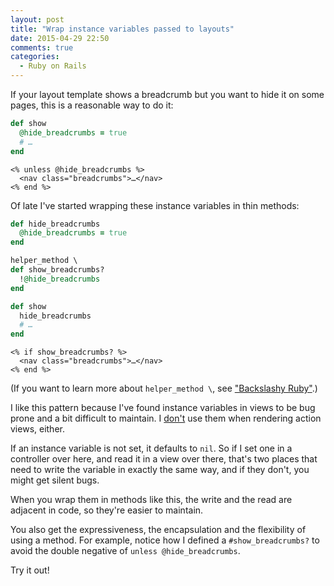 ```yaml
---
layout: post
title: "Wrap instance variables passed to layouts"
date: 2015-04-29 22:50
comments: true
categories:
  - Ruby on Rails
---
```


If your layout template shows a breadcrumb but you want to hide it on some pages, this is a reasonable way to do it:

``` ruby my_controller.rb linenos:false
def show
  @hide_breadcrumbs = true
  # …
end
```

``` erb layout.html.erb linenos:false
<% unless @hide_breadcrumbs %>
  <nav class="breadcrumbs">…</nav>
<% end %>
```

Of late I've started wrapping these instance variables in thin methods:

``` ruby application_controller.rb linenos:false
def hide_breadcrumbs
  @hide_breadcrumbs = true
end

helper_method \
def show_breadcrumbs?
  !@hide_breadcrumbs
end
```

``` ruby my_controller.rb linenos:false
def show
  hide_breadcrumbs
  # …
end
```

``` erb layout.html.erb linenos:false
<% if show_breadcrumbs? %>
  <nav class="breadcrumbs">…</nav>
<% end %>
```

(If you want to learn more about `helper_method \`, see ["Backslashy Ruby"](/2015/01/backslashy-ruby/).)

I like this pattern because I've found instance variables in views to be bug prone and a bit difficult to maintain. I [don't](/2013/05/locals/) use them when rendering action views, either.

If an instance variable is not set, it defaults to `nil`. So if I set one in a controller over here, and read it in a view over there, that's two places that need to write the variable in exactly the same way, and if they don't, you might get silent bugs.

When you wrap them in methods like this, the write and the read are adjacent in code, so they're easier to maintain.

You also get the expressiveness, the encapsulation and the flexibility of using a method. For example, notice how I defined a `#show_breadcrumbs?` to avoid the double negative of `unless @hide_breadcrumbs`.

Try it out!
